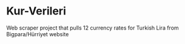 # Kur-Verileri
Web scraper project that pulls 12 currency rates for Turkish Lira from Bigpara/Hürriyet website
